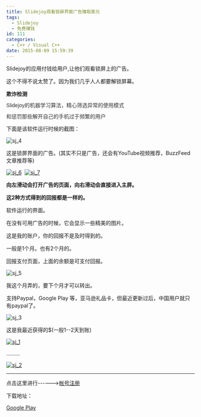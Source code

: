 ```yaml
---
title: Slidejoy观看锁屏界面广告赚取美元
tags:
  - Slidejoy
  - 免费赚钱
id: 111
categories:
  - C++ / Visual C++
date: 2015-08-09 15:59:39
---
```


Slidejoy的应用付钱给用户,让他们观看锁屏上的广告。

这个不得不说太赞了。因为我们几乎人人都要解锁屏幕。

**欺诈检测**

<div class="advertise_subtext" style="color: #333333; font-family: Tahoma, Helvetica, Arial, sans-serif; line-height: 15.8079996109009px;">

Slidejoy的机器学习算法，精心筛选异常的使用模式

和惩罚那些解开自己的手机过于频繁的用户

</div>

下面是该软件运行时候的截图：

![sj_4](http://139.129.6.122/wp-content/uploads/2015/08/sj_4-169x300.png)

这是锁屏界面的广告。(其实不只是广告，还会有YouTube视频推荐，BuzzFeed文章推荐等)

[![sj_6](http://139.129.6.122/wp-content/uploads/2015/08/sj_6-169x300.png)](http://139.129.6.122/wp-content/uploads/2015/08/sj_6.png)  [![sj_7](http://139.129.6.122/wp-content/uploads/2015/08/sj_7-169x300.png)](http://139.129.6.122/wp-content/uploads/2015/08/sj_7.png)

**向左滑动会打开广告的页面，向右滑动会直接进入主屏。**

**这2种方式得到的回报都是一样的。**

软件运行的界面。

在没有可用广告的时候，它会显示一些精美的图片。

这是我的账户，你的回报不是及时得到的。

一般是1个月。也有2个月的。

回报支付页面，上面的余额是可支付回报。

![sj_5](http://139.129.6.122/wp-content/uploads/2015/08/sj_5-169x300.png)

我这个月弄的，要下个月才可以转出。

支持Paypal，Google Play 等，亚马逊礼品卡，但最近更新过后，中国用户就只有paypal了。

![sj_3](http://139.129.6.122/wp-content/uploads/2015/08/sj_3-169x300.png)

这是我最近获得的$(一般1--2天到账)

[![sj_1](http://139.129.6.122/wp-content/uploads/2015/08/sj_1.jpg)](http://139.129.6.122/wp-content/uploads/2015/08/sj_1.jpg)

.........

[![sj_2](http://139.129.6.122/wp-content/uploads/2015/08/sj_2.jpg)](http://139.129.6.122/wp-content/uploads/2015/08/sj_2.jpg)

* * *

点击这里进行------&gt;[帐号注册](http://www.getslidejoy.com/r/kanchisme.31562)

下载地址：

[Google Play](https://play.google.com/store/apps/details?id=com.slidejoy)